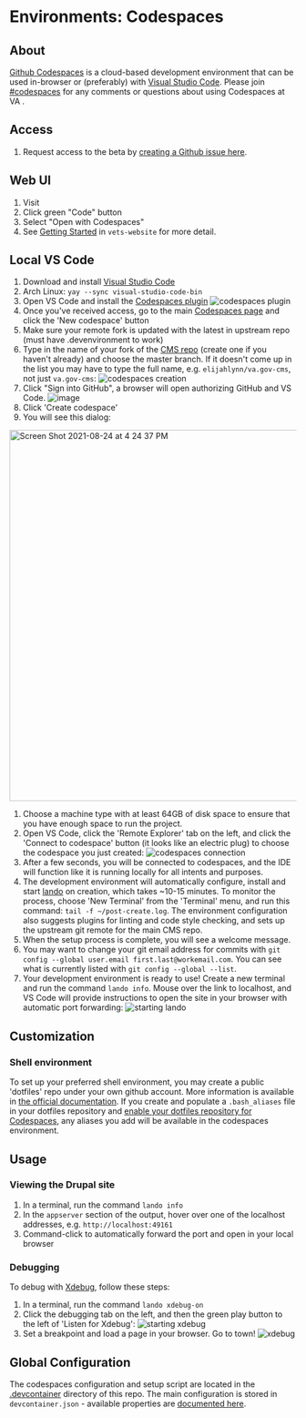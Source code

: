# Environments: Codespaces

## About

[Github Codespaces](https://github.com/features/codespaces) is a cloud-based development environment that can be used in-browser or (preferably) with [Visual Studio Code](https://code.visualstudio.com). Please join [#codespaces](https://dsva.slack.com/archives/C01AN96U39V) for any comments or questions about using Codespaces at VA .

## Access

1. Request access to the beta by [creating a Github issue here](https://github.com/department-of-veterans-affairs/github-user-requests/issues/new?assignees=&labels=general+issue%2C+user-created&template=general-help-request.md&title=Add%20user%20to%20Codespaces).

## Web UI

1. Visit 
2. Click green "Code" button
3. Select "Open with Codespaces"
4. See [Getting Started](https://github.com/department-of-veterans-affairs/vets-website/blob/master/docs/GithubCodespaces.md#getting-started) in `vets-website` for more detail.

## Local VS Code
1. Download and install [Visual Studio Code](https://code.visualstudio.com/download)
  1. Arch Linux: `yay --sync visual-studio-code-bin`
1. Open VS Code and install the [Codespaces plugin](https://marketplace.visualstudio.com/items?itemName=ms-vsonline.vsonline)
  ![codespaces plugin](https://user-images.githubusercontent.com/101649/111006584-4d24ad80-834a-11eb-84d8-b0f574880e49.png)
1. Once you've received access, go to the main [Codespaces page](https://github.com/codespaces) and click the 'New codespace' button
1. Make sure your remote fork is updated with the latest in upstream repo (must have .devenvironment to work)
1. Type in the name of your fork of the [CMS repo](https://github.com/department-of-veterans-affairs/va.gov-cms) (create one if you haven't already) and choose the master branch. If it doesn't come up in the list you may have to type the full name, e.g. `elijahlynn/va.gov-cms`, not just `va.gov-cms`:
  ![codespaces creation](https://user-images.githubusercontent.com/101649/111007305-beb12b80-834b-11eb-8c80-138586ca4720.png)
1. Click "Sign into GitHub", a browser will open authorizing GitHub and VS Code.
   ![image](https://user-images.githubusercontent.com/1504756/111011691-0d13f980-834f-11eb-8595-cff579659869.png)
1. Click 'Create codespace'
1. You will see this dialog:

<img width="652" alt="Screen Shot 2021-08-24 at 4 24 37 PM" src="https://user-images.githubusercontent.com/101649/130698169-741b0154-28b9-4b38-80d3-ed507225a8b9.png">

1. Choose a machine type with at least 64GB of disk space to ensure that you have enough space to run the project.
1. Open VS Code, click the 'Remote Explorer' tab on the left, and click the 'Connect to codespace' button (it looks like an electric plug) to choose the codespace you just created:
   ![codespaces connection](https://user-images.githubusercontent.com/101649/111007602-75151080-834c-11eb-8c5d-9ef73ef03b30.png)
1. After a few seconds, you will be connected to codespaces, and the IDE will function like it is running locally for all intents and purposes.
1. The development environment will automatically configure, install and start [lando](lando.md) on creation, which takes ~10-15 minutes. To monitor the process, choose 'New Terminal' from the 'Terminal' menu, and run this command: `tail -f ~/post-create.log`. The environment configuration also suggests plugins for linting and code style checking, and sets up the upstream git remote for the main CMS repo.
1. When the setup process is complete, you will see a welcome message.
1. You may want to change your git email address for commits with `git config --global user.email first.last@workemail.com`. You can see what is currently listed with `git config --global --list`. 
1. Your development environment is ready to use! Create a new terminal and run the command `lando info`. Mouse over the link to localhost, and VS Code will provide instructions to open the site in your browser with automatic port forwarding:
  ![starting lando](https://user-images.githubusercontent.com/101649/111008775-156c3480-834f-11eb-878d-10a665a777d4.png)

## Customization

### Shell environment

To set up your preferred shell environment, you may create a public 'dotfiles' repo under your own github account. More information is available in [the official documentation](https://docs.github.com/en/github/developing-online-with-codespaces/personalizing-codespaces-for-your-account). If you create and populate a `.bash_aliases` file in your dotfiles repository and [enable your dotfiles repository for Codespaces](https://docs.github.com/en/codespaces/customizing-your-codespace/personalizing-codespaces-for-your-account#enabling-your-dotfiles-repository-for-codespaces), any aliases you add will be available in the codespaces environment.

## Usage

### Viewing the Drupal site

1. In a terminal, run the command `lando info`
2. In the `appserver` section of the output, hover over one of the localhost addresses, e.g. `http://localhost:49161`
3. Command-click to automatically forward the port and open in your local browser

### Debugging

To debug with [Xdebug](https://xdebug.org), follow these steps:

1. In a terminal, run the command `lando xdebug-on`
2. Click the debugging tab on the left, and then the green play button to the left of 'Listen for Xdebug':
  ![starting xdebug](https://user-images.githubusercontent.com/101649/111009307-8102d180-8350-11eb-8a59-70d7270d0ea6.png)
3. Set a breakpoint and load a page in your browser. Go to town!
  ![xdebug](https://user-images.githubusercontent.com/101649/111009487-fbcbec80-8350-11eb-8057-afc1c86f05e4.jpg)

## Global Configuration

The codespaces configuration and setup script are located in the [.devcontainer](../.devcontainer) directory of this repo. The main configuration is stored in `devcontainer.json` - available properties are [documented here](https://code.visualstudio.com/docs/remote/devcontainerjson-reference).
